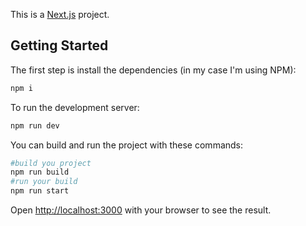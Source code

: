 This is a [Next.js](https://nextjs.org/) project.
## Getting Started

The first step is install the dependencies (in my case I'm using NPM):

```bash
npm i
```

To run the development server:

```bash
npm run dev
```

You can build and run the project with these commands:

```bash
#build you project
npm run build
#run your build
npm run start
```

Open [http://localhost:3000](http://localhost:3000) with your browser to see the result.

